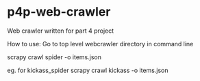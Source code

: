 # p4p-web-crawler
Web crawler written for part 4 project

How to use:
Go to top level webcrawler directory in command line

scrapy crawl spider -o items.json 

eg. for kickass_spider
scrapy crawl kickass -o items.json 
